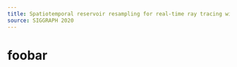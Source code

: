```yaml
---
title: Spatiotemporal reservoir resampling for real-time ray tracing with dynamic direct lighting
source: SIGGRAPH 2020
---
```


# foobar